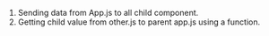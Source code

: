 1. Sending data from App.js to all child component.
2. Getting child value from other.js to parent app.js using a function.